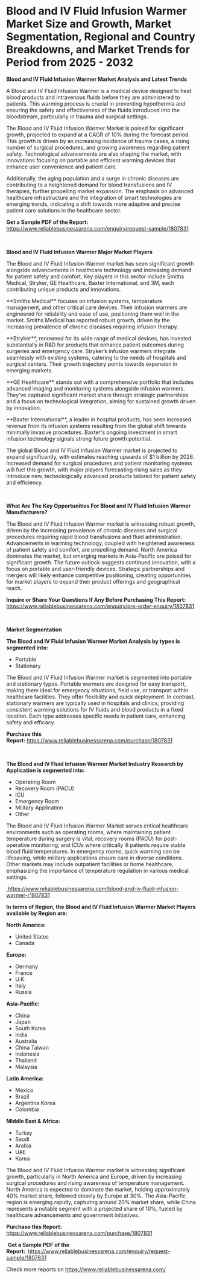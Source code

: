 <p><h1>Blood and IV Fluid Infusion Warmer Market Size and Growth, Market Segmentation, Regional and Country Breakdowns, and Market Trends for Period from 2025 -  2032</h1></p><p><strong>Blood and IV Fluid Infusion Warmer Market Analysis and Latest Trends</strong></p>
<p><p>A Blood and IV Fluid Infusion Warmer is a medical device designed to heat blood products and intravenous fluids before they are administered to patients. This warming process is crucial in preventing hypothermia and ensuring the safety and effectiveness of the fluids introduced into the bloodstream, particularly in trauma and surgical settings.</p><p>The Blood and IV Fluid Infusion Warmer Market is poised for significant growth, projected to expand at a CAGR of 10% during the forecast period. This growth is driven by an increasing incidence of trauma cases, a rising number of surgical procedures, and growing awareness regarding patient safety. Technological advancements are also shaping the market, with innovations focusing on portable and efficient warming devices that enhance user convenience and patient care. </p><p>Additionally, the aging population and a surge in chronic diseases are contributing to a heightened demand for blood transfusions and IV therapies, further propelling market expansion. The emphasis on advanced healthcare infrastructure and the integration of smart technologies are emerging trends, indicating a shift towards more adaptive and precise patient care solutions in the healthcare sector.</p></p>
<p><strong>Get a Sample PDF of the Report:&nbsp;</strong> <a href="https://www.reliablebusinessarena.com/enquiry/request-sample/1807831?utm_campaign=2944&utm_medium=2&utm_source=Github&utm_content=ia&utm_term=03032025&utm_id=blood-and-iv-fluid-infusion-warmer">https://www.reliablebusinessarena.com/enquiry/request-sample/1807831</a></p>
<p>&nbsp;</p>
<p><strong>Blood and IV Fluid Infusion Warmer Major Market Players</strong></p>
<p><p>The Blood and IV Fluid Infusion Warmer market has seen significant growth alongside advancements in healthcare technology and increasing demand for patient safety and comfort. Key players in this sector include Smiths Medical, Stryker, GE Healthcare, Baxter International, and 3M, each contributing unique products and innovations.</p><p>**Smiths Medical** focuses on infusion systems, temperature management, and other critical care devices. Their infusion warmers are engineered for reliability and ease of use, positioning them well in the market. Smiths Medical has reported robust growth, driven by the increasing prevalence of chronic diseases requiring infusion therapy.</p><p>**Stryker**, renowned for its wide range of medical devices, has invested substantially in R&D for products that enhance patient outcomes during surgeries and emergency care. Stryker’s infusion warmers integrate seamlessly with existing systems, catering to the needs of hospitals and surgical centers. Their growth trajectory points towards expansion in emerging markets.</p><p>**GE Healthcare** stands out with a comprehensive portfolio that includes advanced imaging and monitoring systems alongside infusion warmers. They've captured significant market share through strategic partnerships and a focus on technological integration, aiming for sustained growth driven by innovation.</p><p>**Baxter International**, a leader in hospital products, has seen increased revenue from its infusion systems resulting from the global shift towards minimally invasive procedures. Baxter's ongoing investment in smart infusion technology signals strong future growth potential.</p><p>The global Blood and IV Fluid Infusion Warmer market is projected to expand significantly, with estimates reaching upwards of $1 billion by 2026. Increased demand for surgical procedures and patient monitoring systems will fuel this growth, with major players forecasting rising sales as they introduce new, technologically advanced products tailored for patient safety and efficiency.</p></p>
<p>&nbsp;</p>
<p><strong>What Are The Key Opportunities For Blood and IV Fluid Infusion Warmer Manufacturers?</strong></p>
<p><p>The Blood and IV Fluid Infusion Warmer market is witnessing robust growth, driven by the increasing prevalence of chronic diseases and surgical procedures requiring rapid blood transfusions and fluid administration. Advancements in warming technology, coupled with heightened awareness of patient safety and comfort, are propelling demand. North America dominates the market, but emerging markets in Asia-Pacific are poised for significant growth. The future outlook suggests continued innovation, with a focus on portable and user-friendly devices. Strategic partnerships and mergers will likely enhance competitive positioning, creating opportunities for market players to expand their product offerings and geographical reach.</p></p>
<p><strong>Inquire or Share Your Questions If Any Before Purchasing This Report:</strong> <a href="https://www.reliablebusinessarena.com/enquiry/pre-order-enquiry/1807831?utm_campaign=2944&utm_medium=2&utm_source=Github&utm_content=ia&utm_term=03032025&utm_id=blood-and-iv-fluid-infusion-warmer">https://www.reliablebusinessarena.com/enquiry/pre-order-enquiry/1807831</a></p>
<p>&nbsp;</p>
<p><strong>Market Segmentation</strong></p>
<p><strong>The Blood and IV Fluid Infusion Warmer Market Analysis by types is segmented into:</strong></p>
<p><ul><li>Portable</li><li>Stationary</li></ul></p>
<p><p>The Blood and IV Fluid Infusion Warmer market is segmented into portable and stationary types. Portable warmers are designed for easy transport, making them ideal for emergency situations, field use, or transport within healthcare facilities. They offer flexibility and quick deployment. In contrast, stationary warmers are typically used in hospitals and clinics, providing consistent warming solutions for IV fluids and blood products in a fixed location. Each type addresses specific needs in patient care, enhancing safety and efficacy.</p></p>
<p><strong>Purchase this Report:&nbsp;</strong><a href="https://www.reliablebusinessarena.com/purchase/1807831?utm_campaign=2944&utm_medium=2&utm_source=Github&utm_content=ia&utm_term=03032025&utm_id=blood-and-iv-fluid-infusion-warmer">https://www.reliablebusinessarena.com/purchase/1807831</a></p>
<p>&nbsp;</p>
<p><strong>The Blood and IV Fluid Infusion Warmer Market Industry Research by Application is segmented into:</strong></p>
<p><ul><li>Operating Room</li><li>Recovery Room (PACU)</li><li>ICU</li><li>Emergency Room</li><li>Military Application</li><li>Other</li></ul></p>
<p><p>The Blood and IV Fluid Infusion Warmer Market serves critical healthcare environments such as operating rooms, where maintaining patient temperature during surgery is vital; recovery rooms (PACU) for post-operative monitoring; and ICUs where critically ill patients require stable blood fluid temperatures. In emergency rooms, quick warming can be lifesaving, while military applications ensure care in diverse conditions. Other markets may include outpatient facilities or home healthcare, emphasizing the importance of temperature regulation in various medical settings.</p></p>
<p><a href="https://www.reliablebusinessarena.com/blood-and-iv-fluid-infusion-warmer-r1807831?utm_campaign=2944&utm_medium=2&utm_source=Github&utm_content=ia&utm_term=03032025&utm_id=blood-and-iv-fluid-infusion-warmer">&nbsp;https://www.reliablebusinessarena.com/blood-and-iv-fluid-infusion-warmer-r1807831</a></p>
<p><strong>In terms of Region, the Blood and IV Fluid Infusion Warmer Market Players available by Region are:</strong></p>
<p>
    <p> <strong> North America: </strong>
        <ul>
            <li>United States</li>
            <li>Canada</li>
        </ul>
        </p> 
    <p> <strong> Europe: </strong>
        <ul>
            <li>Germany</li>
            <li>France</li>
            <li>U.K.</li>
            <li>Italy</li>
            <li>Russia</li>
        </ul>
        </p> 
    <p> <strong> Asia-Pacific: </strong>
        <ul>
            <li>China</li>
            <li>Japan</li>
            <li>South Korea</li>
            <li>India</li>
            <li>Australia</li>
            <li>China Taiwan</li>
            <li>Indonesia</li>
            <li>Thailand</li>
            <li>Malaysia</li>
        </ul>
        </p> 
    <p> <strong> Latin America: </strong>
        <ul>
            <li>Mexico</li>
            <li>Brazil</li>
            <li>Argentina Korea</li>
            <li>Colombia</li>
        </ul>
        </p> 
    <p> <strong> Middle East & Africa: </strong>
        <ul>
            <li>Turkey</li>
            <li>Saudi</li>
            <li>Arabia</li>
            <li>UAE</li>
            <li>Korea</li>
        </ul>
    </p>
    </p>
<p><p>The Blood and IV Fluid Infusion Warmer market is witnessing significant growth, particularly in North America and Europe, driven by increasing surgical procedures and rising awareness of temperature management. North America is expected to dominate the market, holding approximately 40% market share, followed closely by Europe at 30%. The Asia-Pacific region is emerging rapidly, capturing around 20% market share, while China represents a notable segment with a projected share of 10%, fueled by healthcare advancements and government initiatives.</p></p>
<p><strong>Purchase this Report: </strong><a href="https://www.reliablebusinessarena.com/purchase/1807831?utm_campaign=2944&utm_medium=2&utm_source=Github&utm_content=ia&utm_term=03032025&utm_id=blood-and-iv-fluid-infusion-warmer">https://www.reliablebusinessarena.com/purchase/1807831</a></p>
<p>&nbsp;<strong>Get a Sample PDF of the Report:&nbsp;&nbsp;</strong><a href="https://www.reliablebusinessarena.com/enquiry/request-sample/1807831?utm_campaign=2944&utm_medium=2&utm_source=Github&utm_content=ia&utm_term=03032025&utm_id=blood-and-iv-fluid-infusion-warmer">https://www.reliablebusinessarena.com/enquiry/request-sample/1807831</a></p>
<p><strong></strong></p>
<p>Check more reports on <a href="https://www.reliablebusinessarena.com/?utm_campaign=2944&utm_medium=2&utm_source=Github&utm_content=ia&utm_term=03032025&utm_id=blood-and-iv-fluid-infusion-warmer">https://www.reliablebusinessarena.com/</a></p>